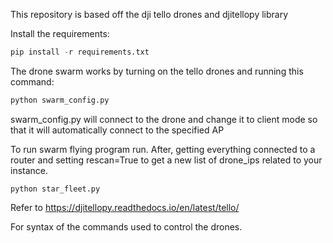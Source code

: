 This repository is based off the dji tello drones and djitellopy library

Install the requirements:
```python
pip install -r requirements.txt  
```


The drone swarm works by turning on the tello drones and running this command:
```python
python swarm_config.py
```
swarm_config.py will connect to the drone and change it to client mode so that it will automatically connect to the specified AP

To run swarm flying program run. After, getting everything connected to a router and setting rescan=True to get a new list of drone_ips related to your instance.

```
python star_fleet.py
``` 

Refer to https://djitellopy.readthedocs.io/en/latest/tello/ 

For syntax of the commands used to control the drones.
